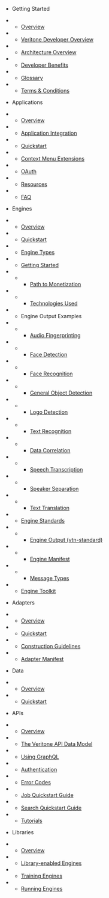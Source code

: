 <!-- docs/_sidebar.md -->

* Getting Started
* * [Overview](/)
* * [Veritone Developer Overview](veritone-developer-overview.md)
* * [Architecture Overview](architecture-overview.md)
* * [Developer Benefits](developer-benefits.md)
* * [Glossary](glossary.md)
* * [Terms & Conditions](terms-and-conditions.md)

* Applications
* * [Overview](applications/)
* * [Application Integration](applications/integration/)
* * [Quickstart](applications/quick-start/)
* * [Context Menu Extensions](applications/context-menu-extensions.md)
* * [OAuth](applications/oauth.md)
* * [Resources](applications/resources.md)
* * [FAQ](applications/faq.md)

* Engines
* * [Overview](engines/)
* * [Quickstart](engines/quick-start/)
* * [Engine Types](engines/types)
* * [Getting Started](engines/getting-started/)
* * * [Path to Monetization](engines/getting-started/path-to-monetization.md)
* * * [Technologies Used](engines/getting-started/technologies.md)
* * Engine Output Examples
* * * [Audio Fingerprinting](engines/deploy-a-cognitive-engine/audio/audio-fingerprinting/)
* * * [Face Detection](engines/deploy-a-cognitive-engine/biometrics/face-detection/)
* * * [Face Recognition](engines/deploy-a-cognitive-engine/biometrics/face-recognition/)
* * * [General Object Detection](engines/deploy-a-cognitive-engine/vision/general-object-detection/)
* * * [Logo Detection](engines/deploy-a-cognitive-engine/vision/logo-detection/)
* * * [Text Recognition](engines/deploy-a-cognitive-engine/vision/text-recognition/)
* * * [Data Correlation](engines/deploy-a-cognitive-engine/data/correlation/)
* * * [Speech Transcription](engines/deploy-a-cognitive-engine/speech/transcription/)
* * * [Speaker Separation](engines/deploy-a-cognitive-engine/speech/speaker-separation/)
* * * [Text Translation](engines/deploy-a-cognitive-engine/text/translation/)
* * [Engine Standards](engines/engine_standards/)
* * * [Engine Output (vtn-standard)](engines/standards/engine-output.md)
* * * [Engine Manifest](engines/standards/engine-manifest.md)
* * * [Message Types](engines/standards/message-types.md)
* * [Engine Toolkit](engines/toolkit/)
<!--* * Custom Fields-->
<!--* * Testing & Debugging-->
<!--* * Sample Engines-->
<!--* * Tutorials-->
<!--* * FAQ-->

* Adapters
* * [Overview](adapters/overview.md)
* * [Quickstart](adapters/quickstart/)
* * [Construction Guidelines](adapters/guidelines.md)
* * [Adapter Manifest](adapters/manifest.md)

* Data
* * [Overview](data/)
* * [Quickstart](data/quick-start/)

* APIs
* * [Overview](apis/)
* * [The Veritone API Data Model](apis/data-model.md)
* * [Using GraphQL](apis/using-graphql.md)
* * [Authentication](apis/authentication.md)
* * [Error Codes](apis/error-codes.md)
* * [Job Quickstart Guide](apis/job-quickstart.md)
* * [Search Quickstart Guide](apis/search-quickstart.md)
* * [Tutorials](apis/tutorials/)

* Libraries
* * [Overview](libraries/)
* * [Library-enabled Engines](libraries/engines.md)
* * [Training Engines](libraries/training.md)
* * [Running Engines](libraries/running.md)
